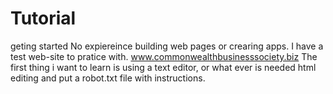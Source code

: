 # Tutorial
geting started
No expiereince building web pages or crearing apps.
I have a test web-site to pratice with. www.commonwealthbusinesssociety.biz
The first thing i want to learn is using a text editor, or what ever is needed html editing and put a robot.txt file with instructions.
